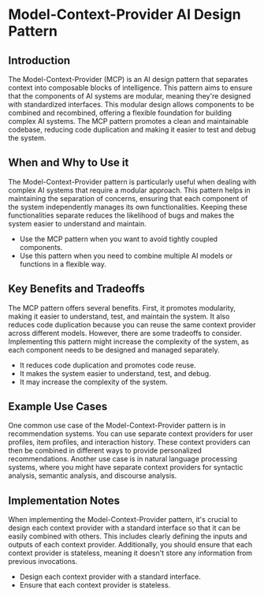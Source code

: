 # Model-Context-Provider AI Design Pattern

## Introduction
The Model-Context-Provider (MCP) is an AI design pattern that separates context into composable blocks of intelligence. This pattern aims to ensure that the components of AI systems are modular, meaning they're designed with standardized interfaces. This modular design allows components to be combined and recombined, offering a flexible foundation for building complex AI systems. The MCP pattern promotes a clean and maintainable codebase, reducing code duplication and making it easier to test and debug the system.

## When and Why to Use it
The Model-Context-Provider pattern is particularly useful when dealing with complex AI systems that require a modular approach. This pattern helps in maintaining the separation of concerns, ensuring that each component of the system independently manages its own functionalities. Keeping these functionalities separate reduces the likelihood of bugs and makes the system easier to understand and maintain.

* Use the MCP pattern when you want to avoid tightly coupled components.
* Use this pattern when you need to combine multiple AI models or functions in a flexible way.

## Key Benefits and Tradeoffs
The MCP pattern offers several benefits. First, it promotes modularity, making it easier to understand, test, and maintain the system. It also reduces code duplication because you can reuse the same context provider across different models. However, there are some tradeoffs to consider. Implementing this pattern might increase the complexity of the system, as each component needs to be designed and managed separately.

* It reduces code duplication and promotes code reuse.
* It makes the system easier to understand, test, and debug.
* It may increase the complexity of the system.

## Example Use Cases
One common use case of the Model-Context-Provider pattern is in recommendation systems. You can use separate context providers for user profiles, item profiles, and interaction history. These context providers can then be combined in different ways to provide personalized recommendations. Another use case is in natural language processing systems, where you might have separate context providers for syntactic analysis, semantic analysis, and discourse analysis.

## Implementation Notes
When implementing the Model-Context-Provider pattern, it's crucial to design each context provider with a standard interface so that it can be easily combined with others. This includes clearly defining the inputs and outputs of each context provider. Additionally, you should ensure that each context provider is stateless, meaning it doesn't store any information from previous invocations.

* Design each context provider with a standard interface.
* Ensure that each context provider is stateless.